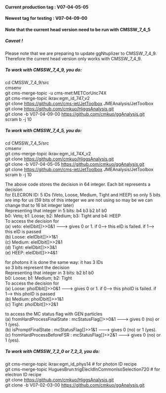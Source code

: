 #### Current production tag : V07-04-05-05
#### Newest tag for testing : V07-04-09-00
#### Note that the current head version need to be run with CMSSW_7_4_5

##### Caveat !
Please note that we are preparing to update ggNtuplizer to CMSSW_7_4_9.
Therefore the current head version only works with CMSSW_7_4_9.

##### To work with CMSSW_7_4_9, you do:
cd CMSSW_7_4_9/src <br>
cmsenv <br>
git cms-merge-topic -u cms-met:METCorUnc74X <br>
git cms-merge-topic ikrav:egm_id_747_v2 <br>
git clone https://github.com/cms-jet/JetToolbox JMEAnalysis/JetToolbox <br>
git clone https://github.com/cmkuo/HiggsAnalysis.git <br>
git clone -b V07-04-09-00 https://github.com/cmkuo/ggAnalysis.git <br>
scram b -j 10 <br>

##### To work with CMSSW_7_4_5, you do:
cd CMSSW_7_4_5/src <br>
cmsenv <br>
git cms-merge-topic ikrav:egm_id_74X_v2 <br>
git clone https://github.com/cmkuo/HiggsAnalysis.git <br>
git clone -b V07-04-05-05 https://github.com/cmkuo/ggAnalysis.git <br>
git clone https://github.com/cms-jet/JetToolbox JMEAnalysis/JetToolbox <br>
scram b -j 10 <br>

The above code stores the decision in 64 integer. Each bit represents a decision<br>
for ELECRON ID: 5 IDs (Veto, Loose, Medium, Tight and HEEP) so only 5 bits are imp for us (59 bits of this integer  we are not using so may be we can change that to 16 bit integer later)<br>
Representing that integer in 5 bits: b4 b3 b2 b1 b0<br>
b0: Veto; b1: Loose; b2: Medium; b3: Tight and b4: HEEP<br>
To access the decision for <br>
(a) veto: eleIDbit[]>>0&1 ---> gives 0 or 1. if 0--> this eID is failed. if 1--> this eID is passed<br>
(b) Loose: eleIDbit[]>>1&1<br>
(c) Medium: eleIDbit[]>>2&1<br>
(d) Tight: eleIDbit[]>>3&1<br>
(e) HEEP: eleIDbit[]>>4&1<br>

for photons it is done the same way: it has 3 IDs<br>
so 3 bits represent the decision<br>
Representing that integer in 3 bits:  b2 b1 b0<br>
b0: Loose; b1: Medium; b2: Tight<br>
To access the decision for <br>
(a) Loose: phoIDbit[]>>0&1 ---> gives 0 or 1. if 0--> this phoID is failed. if 1--> this phoID is passed<br>
(b) Medium: phoIDbit[]>>1&1<br>
(c) Tight: phoIDbit[]>>2&1<br>

to access the MC status flag with GEN particles <br>
(a) fromHardProcessFinalState : mcStatusFlag[]>>0&1 ---> gives 0 (no) or 1 (yes). <br>
(b) isPromptFinalState        : mcStatusFlag[]>>1&1 ---> gives 0 (no) or 1 (yes). <br>
(c) fromHardProcessBeforeFSR  : mcStatusFlag[]>>2&1 ---> gives 0 (no) or 1 (yes). <br>

##### To work with CMSSW_7_2_0 or 7_2_3, you do:

git cms-merge-topic ikrav:egm_id_phys14 # for photon ID recipe <br>
git cms-merge-topic HuguesBrun:trigElecIdInCommonIsoSelection720 # for electron ID recipe <br>
git clone https://github.com/cmkuo/HiggsAnalysis.git <br>
git clone -b V07-02-03-00 https://github.com/cmkuo/ggAnalysis.git <br>


